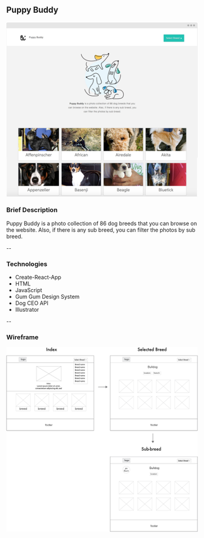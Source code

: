 
## Puppy Buddy

![](puppybuddy_readme.jpg)


### Brief Description

Puppy Buddy is a photo collection of 86 dog breeds that you can browse on the website. Also, if there is any sub breed, you can filter the photos by sub breed.

--

### Technologies

* Create-React-App
* HTML
* JavaScript
* Gum Gum Design System
* Dog CEO API
* Illustrator

--

### Wireframe
![](puppybuddy_wireframe.png)
